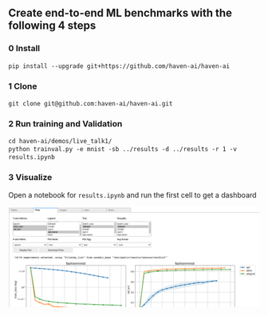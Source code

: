 ## **Create end-to-end ML benchmarks with the following 4 steps**

### 0 Install
```
pip install --upgrade git+https://github.com/haven-ai/haven-ai
```

### 1 Clone

```
git clone git@github.com:haven-ai/haven-ai.git
```

### 2 Run training and Validation

```
cd haven-ai/demos/live_talk1/
python trainval.py -e mnist -sb ../results -d ../results -r 1 -v results.ipynb
```

### 3 Visualize

Open a notebook for `results.ipynb` and run the first cell to get a dashboard

![](docs/widgets.png)
